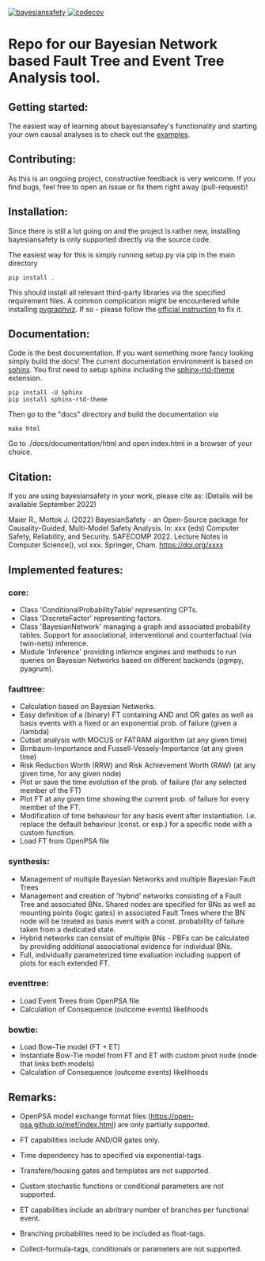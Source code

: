 [![bayesiansafety](https://github.com/othr-las3/bayesiansafety/actions/workflows/ci.yml/badge.svg?branch=main)](https://github.com/othr-las3/bayesiansafety/actions/workflows/ci.yml)
[![codecov](https://codecov.io/gh/othr-las3/bayesiansafety/branch/main/graph/badge.svg?token=PQZDQLLBQO)](https://codecov.io/gh/othr-las3/bayesiansafety)

# Repo for our Bayesian Network based Fault Tree and Event Tree Analysis tool.
## Getting started:
The easiest way of learning about bayesiansafey's functionality and starting your own causal analyses is to check out the [examples](https://github.com/othr-las3/bayesiansafety/tree/main/examples).

## Contributing:
As this is an ongoing project, constructive feedback is very welcome.
If you find bugs, feel free to open an issue or fix them right away (pull-request)!

## Installation:
Since there is still a lot going on and the project is rather new, installing bayesiansafety is only supported directly 
via the source code. 

The easiest way for this is simply running setup.py via pip in the main directory

```
pip install .
```

This should install all relevant third-party libraries via the specified requirement files.
A common complication might be encountered while installing [pygraphviz](https://pygraphviz.github.io/documentation/stable/index.html). 
If so - please follow the [official instruction](https://pygraphviz.github.io/documentation/stable/install.html) to fix it.


## Documentation:
Code is the best documentation. 
If you want something more fancy looking simply build the docs!
The current documentation environment is based on [sphinx](https://www.sphinx-doc.org/en/master/).
You first need to setup sphinx including the [sphinx-rtd-theme](https://pypi.org/project/sphinx-rtd-theme/) extension.

```
pip install -U Sphinx
pip install sphinx-rtd-theme
```

Then go to the "docs" directory and build the documentation via

```
make html
```

Go to ./docs/documentation/html and open index.html in a browser of your choice.

## Citation:
If you are using bayesiansafety in your work, please cite as:
(Details will be available September 2022)

Maier R., Mottok J. (2022) BayesianSafety - an Open-Source package for Causality-Guided, Multi-Model Safety Analysis. In:  xxx (eds) Computer Safety, Reliability, and Security. SAFECOMP 2022. Lecture Notes in Computer Science(), vol xxx. Springer, Cham. https://doi.org/xxxx


## Implemented features:
### core: 
- Class 'ConditionalProbabilityTable' representing CPTs.
- Class 'DiscreteFactor' representing factors.
- Class 'BayesianNetwork' managing a graph and associated probability tables. Support for associational, interventional and counterfactual (via twin-nets) inference.
- Module 'Inference' providing infernce engines and methods to run queries on Bayesian Networks based on different backends (pgmpy, pyagrum).

### faulttree:
- Calculation based on Bayesian Networks.
- Easy definition of a (binary) FT containing AND and OR gates as well as basis events with a fixed or an exponential prob. of failure (given a /lambda)
- Cutset analysis with MOCUS or FATRAM algorithm (at any given time)
- Birnbaum-Importance and Fussell-Vessely-Importance (at any given time)
- Risk Reduction Worth (RRW) and Risk Achievement Worth (RAW) (at any given time, for any given node)
- Plot or save the time evolution of the prob. of failure (for any selected member of the FT)
- Plot FT at any given time showing the current prob. of failure for every member of the FT.
- Modification of time behaviour for any basis event after instantiation. I.e. replace the default behaviour (const. or exp.) for a specific node with a custom function.
- Load FT from OpenPSA file

### synthesis:
- Management of multiple Bayesian Networks and multiple Bayesian Fault Trees
- Management and creation of 'hybrid' networks consisting of a Fault Tree and associated BNs. Shared nodes are specified for BNs as well as mounting points (logic gates) in associated
  Fault Trees where the BN node will be treated as basis event with a const. probability of failure taken from a dedicated state.
- Hybrid networks can consist of multiple BNs - PBFs can be calculated by providing additional associational evidence for individual BNs.
- Full, individually parameterized time evaluation including support of plots for each extended FT.

### eventtree:
- Load Event Trees from OpenPSA file
- Calculation of Consequence (outcome events) likelihoods

### bowtie:
- Load Bow-Tie model (FT + ET)
- Instantiate Bow-Tie model from FT and ET with custom pivot node (node that links both models)
- Calculation of Consequence (outcome events) likelihoods

## Remarks:
- OpenPSA model exchange format files (https://open-psa.github.io/mef/index.html) are only partially supported. 
- FT capabilities include AND/OR gates only.
- Time dependency has to specified via exponential-tags.
- Transfere/housing gates and templates are not supported.
- Custom stochastic functions or conditional parameters are not supported.

- ET capabilities include an abritrary number of branches per functional event. 
- Branching probabilites need to be included as float-tags. 
- Collect-formula-tags, conditionals or parameters are not supported.









